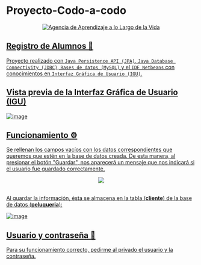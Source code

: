 # Proyecto-Codo-a-codo
<div align="center"><a href="https://polotic.misiones.gob.ar/"> <img src="https://agenciadeaprendizaje.bue.edu.ar/wp-content/uploads/2020/11/logos-header.png" alt="Agencia de Aprendizaje a lo Largo de la Vida" data-retina="https://agenciadeaprendizaje.bue.edu.ar/wp-content/uploads/2020/11/logos-header.png">
</div>

## Registro de Alumnos 🐾
Proyecto realizado con ```Java Persistence API (JPA)```, ```Java Database Connectivity (JDBC)```, ```Bases de datos (MySQL)``` y el ```IDE Netbeans``` con conocimientos en ```Interfaz Gráfica de Usuario (IGU)```.  

## Vista previa de la Interfaz Gráfica de Usuario (IGU)

![image](https://user-images.githubusercontent.com/83146564/142158599-7f3a7d9b-6c6c-4d55-a5fb-ec6103f5e0b2.png)

## Funcionamiento ⚙️
Se rellenan los campos vacíos con los datos correspondientes que queremos que estén en la base de datos creada. De esta manera, al presionar el botón "Guardar", nos aparecerá un mensaje que nos indicará si el usuario fue guardado correctamente. 

<div align="center"><img src=https://user-images.githubusercontent.com/83146564/142158836-ddaa53b7-ba52-45e4-b801-dbd5abc4741f.png></div>
<br>

Al guardar la información, ésta se almacena en la tabla (**cliente**) de la base de datos (**peluqueria**):


![image](https://user-images.githubusercontent.com/83146564/142159286-9ee90e96-8bc9-440a-baf8-94a38e0fa190.png)

## Usuario y contraseña 🔑

Para su funcionamiento correcto, pedirme al privado el usuario y la contraseña.
